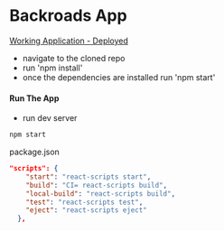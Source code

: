 # Backroads App

[Working Application - Deployed](https://backroads-app.netlify.app/)

- navigate to the cloned repo
- run 'npm install'
- once the dependencies are installed run 'npm start'

#### Run The App

- run dev server

```sh
npm start
```

package.json

```json
"scripts": {
    "start": "react-scripts start",
    "build": "CI= react-scripts build",
    "local-build": "react-scripts build",
    "test": "react-scripts test",
    "eject": "react-scripts eject"
  },
```
